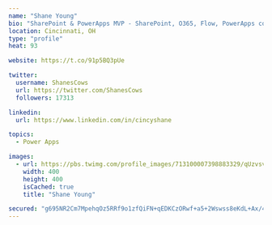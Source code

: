 ```yaml
---
name: "Shane Young"
bio: "SharePoint & PowerApps MVP - SharePoint, O365, Flow, PowerApps consulting? @PowerApps911 | Pure Snark? You found it."
location: Cincinnati, OH
type: "profile"
heat: 93

website: https://t.co/91p5BQ3pUe

twitter:
  username: ShanesCows
  url: https://twitter.com/ShanesCows
  followers: 17313

linkedin:
  url: https://www.linkedin.com/in/cincyshane

topics:
  - Power Apps

images:
  - url: https://pbs.twimg.com/profile_images/713100007398883329/qUzvsvQ3_400x400.jpg
    width: 400
    height: 400
    isCached: true
    title: "Shane Young"

secured: "g695NR2Cm7MpehqOz5RRf9o1zfQiFN+qEDKCzORwf+a5+2Wswss8eKdL+Ax/4cRsnCxj8wMHcmLRr37nQyr+Jenu2aAP3DaIX7fzCSyaFFAOjj8oU1bVKg4E4VIxXG8bDINwn7+7zoahUR2q6igDm/KfmaguRlFgcGNL5ict3ahY0q5oF1+IUhW6gTA8fN42aZO0lMdHxV+MubKP/TIrCtS9j33SVDx3HDhAaouPvHL6GCSM19SxBs5w3pTu3sfG6Jo5dhGkVU32rYffHAFjPDejzz68zaK+GFBOkpDg8LmQ47EkgzOC6ssqXyK+vcm3yhgYnKn8C7u2UPomQe+Z8NLXbK/2uUKT8Ny5V7R8MUU5pyuhSAmxFJv9dLcUdVFc43yQy5epXWbXEfOl3fHz36q4HEogvvkxcbMY3kdhoLU=;uQpIC8I6V5/ILwYAWwEUfQ=="
---
```


